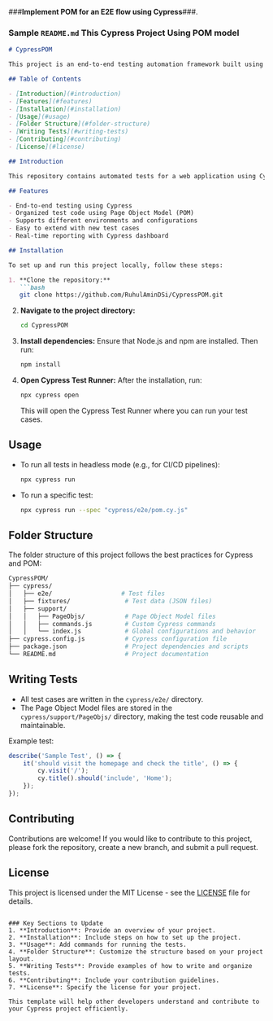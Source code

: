 ###**Implement POM for an E2E flow using Cypress**###.

### Sample `README.md` This Cypress Project Using POM model

```md
# CypressPOM

This project is an end-to-end testing automation framework built using Cypress with the Page Object Model (POM) design pattern. It is designed to automate the testing of web applications efficiently.

## Table of Contents

- [Introduction](#introduction)
- [Features](#features)
- [Installation](#installation)
- [Usage](#usage)
- [Folder Structure](#folder-structure)
- [Writing Tests](#writing-tests)
- [Contributing](#contributing)
- [License](#license)

## Introduction

This repository contains automated tests for a web application using Cypress. The tests are organized using the Page Object Model (POM) approach to enhance code reusability and maintainability.

## Features

- End-to-end testing using Cypress
- Organized test code using Page Object Model (POM)
- Supports different environments and configurations
- Easy to extend with new test cases
- Real-time reporting with Cypress dashboard

## Installation

To set up and run this project locally, follow these steps:

1. **Clone the repository:**
   ```bash
   git clone https://github.com/RuhulAminDSi/CypressPOM.git
   ```
2. **Navigate to the project directory:**
   ```bash
   cd CypressPOM
   ```
3. **Install dependencies:**
   Ensure that Node.js and npm are installed. Then run:
   ```bash
   npm install
   ```
4. **Open Cypress Test Runner:**
   After the installation, run:
   ```bash
   npx cypress open
   ```
   This will open the Cypress Test Runner where you can run your test cases.

## Usage

- To run all tests in headless mode (e.g., for CI/CD pipelines):
  ```bash
  npx cypress run
  ```
- To run a specific test:
  ```bash
  npx cypress run --spec "cypress/e2e/pom.cy.js"
  ```

## Folder Structure

The folder structure of this project follows the best practices for Cypress and POM:

```bash
CypressPOM/
├── cypress/
│   ├── e2e/                   # Test files
│   ├── fixtures/               # Test data (JSON files)
│   ├── support/
│   │   ├── PageObjs/           # Page Object Model files
│   │   ├── commands.js         # Custom Cypress commands
│   │   └── index.js            # Global configurations and behavior
├── cypress.config.js           # Cypress configuration file
├── package.json                # Project dependencies and scripts
└── README.md                   # Project documentation
```

## Writing Tests

- All test cases are written in the `cypress/e2e/` directory.
- The Page Object Model files are stored in the `cypress/support/PageObjs/` directory, making the test code reusable and maintainable.
  
Example test:

```javascript
describe('Sample Test', () => {
    it('should visit the homepage and check the title', () => {
        cy.visit('/');
        cy.title().should('include', 'Home');
    });
});
```

## Contributing

Contributions are welcome! If you would like to contribute to this project, please fork the repository, create a new branch, and submit a pull request.

## License

This project is licensed under the MIT License - see the [LICENSE](LICENSE) file for details.
```

### Key Sections to Update
1. **Introduction**: Provide an overview of your project.
2. **Installation**: Include steps on how to set up the project.
3. **Usage**: Add commands for running the tests.
4. **Folder Structure**: Customize the structure based on your project layout.
5. **Writing Tests**: Provide examples of how to write and organize tests.
6. **Contributing**: Include your contribution guidelines.
7. **License**: Specify the license for your project.

This template will help other developers understand and contribute to your Cypress project efficiently.
